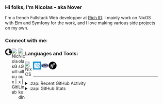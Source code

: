 ### Hi folks, I'm Nicolas - aka Nover

I'm a french Fullstack Web developper at [Rich ID](https://www.rich-id.fr). I mainly work on NixOS with Elm and Symfony for the work, and I love making various side projects on my own.


### Connect with me:

[<img align="left" alt="NicolasGuilloux.eu" width="22px" src="https://raw.githubusercontent.com/iconic/open-iconic/master/svg/globe.svg" />][website]
[<img align="left" alt="NicolasGuilloux | Gitlab" width="22px" src="https://gitlab.com/gitlab-com/gitlab-artwork/raw/master/logo/logo.svg" />][gitlab]
[<img align="left" alt="NicolasGuilloux | LinkedIn" width="22px" src="https://cdn.jsdelivr.net/npm/simple-icons@v3/icons/linkedin.svg" />][linkedin]

<span />

### Languages and Tools:

[<img align="left" alt="NixOS"   width="26px" src="https://symbols.getvecta.com/stencil_89/59_nixos-linux-icon.f23716bf93.svg" />][nixos]
[<img align="left" alt="Elm"     width="26px" src="https://raw.githubusercontent.com/github/explore/master/topics/elm/elm.png" />][elm]
[<img align="left" alt="PHP"     width="26px" src="https://raw.githubusercontent.com/github/explore/master/topics/php/php.png" />][php]
[<img align="left" alt="Symfony" width="26px" src="https://raw.githubusercontent.com/github/explore/master/topics/symfony/symfony.png" />][symfony]

<br />
<br />

---

<details>
  <summary>:zap: Recent GitHub Activity</summary>

<!--START_SECTION:activity-->
1. 💪 Opened PR [#6](https://github.com/rich-id/recurrent-fixtures-test-bundle/pull/6) in [rich-id/recurrent-fixtures-test-bundle](https://github.com/rich-id/recurrent-fixtures-test-bundle)
2. 🎉 Merged PR [#1](https://github.com/rich-id/autoconfigure-bundle/pull/1) in [rich-id/autoconfigure-bundle](https://github.com/rich-id/autoconfigure-bundle)
3. 💪 Opened PR [#1](https://github.com/rich-id/autoconfigure-bundle/pull/1) in [rich-id/autoconfigure-bundle](https://github.com/rich-id/autoconfigure-bundle)
4. 💪 Opened PR [#5](https://github.com/rich-id/recurrent-fixtures-test-bundle/pull/5) in [rich-id/recurrent-fixtures-test-bundle](https://github.com/rich-id/recurrent-fixtures-test-bundle)
5. 💪 Opened PR [#4](https://github.com/rich-id/bundle-toolbox/pull/4) in [rich-id/bundle-toolbox](https://github.com/rich-id/bundle-toolbox)
<!--END_SECTION:activity-->

</details>

<details>
  <summary>:zap: GitHub Stats</summary>

  <img align="left" alt="NicolasGuilloux's GitHub Stats" src="https://github-readme-stats.codestackr.vercel.app/api?username=NicolasGuilloux&show_icons=true&hide_border=true" />
</details>

[website]: https://nicolasguilloux.eu
[gitlab]: https://gitlab.com/NicolasGuilloux
[linkedin]: https://www.linkedin.com/in/nicolas-guilloux/
[nixos]: https://nixos.org
[elm]: https://elm-lang.org
[php]: https://www.php.net
[symfony]: https://symfony.com
